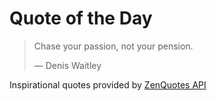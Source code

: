 # Quote of the Day

<!-- QUOTE_START -->
> Chase your passion, not your pension. 
>
> — Denis Waitley

Inspirational quotes provided by <a href="https://zenquotes.io/" target="_blank">ZenQuotes API</a>
<!-- QUOTE_END -->